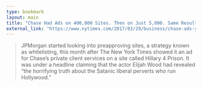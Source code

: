 ```yaml
---
type: bookmark
layout: main
title: "Chase Had Ads on 400,000 Sites. Then on Just 5,000. Same Results."
external_link: "https://www.nytimes.com/2017/03/29/business/chase-ads-youtube-fake-news-offensive-videos.html?_r=0"
---
```

> JPMorgan started looking into preapproving sites, a strategy known as whitelisting, this month after The New York Times showed it an ad for Chase’s private client services on a site called Hillary 4 Prison. It was under a headline claiming that the actor Elijah Wood had revealed “the horrifying truth about the Satanic liberal perverts who run Hollywood.”

